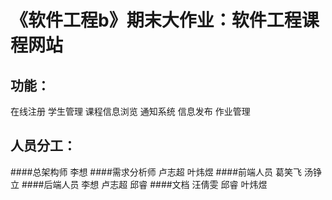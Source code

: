 《软件工程b》期末大作业：软件工程课程网站
====
功能：
------
在线注册
学生管理
课程信息浏览
通知系统
信息发布
作业管理

人员分工：
-------
####总架构师
李想
####需求分析师
卢志超 叶炜煜
####前端人员
葛笑飞 汤铮立
####后端人员
李想 卢志超 邱睿
####文档
汪倩雯 邱睿 叶炜煜

